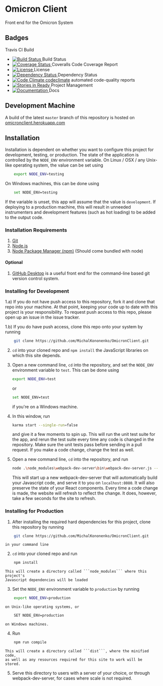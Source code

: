 # Omicron Client #

Front end for the Omicron System

## Badges ##

Travis CI Build

* [![Build Status](
    https://travis-ci.org/MichalKononenko/OmicronServer.svg?branch=master)
    ](https://travis-ci.org/MichalKononenko/OmicronServer) Build Status 
* [![Coverage Status](
    https://coveralls.io/repos/MichalKononenko/OmicronClient/badge.svg?branch=master&service=github)
    ](https://coveralls.io/github/MichalKononenko/OmicronClient?branch=master)
    Coveralls Code Coverage Report 
* [![License](
    https://img.shields.io/badge/License-GNU%20GPL%20v3-blue.svg)
    ](https://www.gnu.org/licenses/gpl-3.0.en.html)
    License
* [![Dependency Status](
    https://david-dm.org/MichalKononenko/OmicronClient.svg)
    ](https://david-dm.org/MichalKononenko/OmicronClient)
    Dependency Status 
* [![Code Climate](
    https://codeclimate.com/github/MichalKononenko/OmicronClient/badges/gpa.svg)
    ](https://codeclimate.com/github/MichalKononenko/OmicronClient)
    [codeclimate](www.codeclimate.com) automated code-quality reports
* [![Stories in Ready](
    https://badge.waffle.io/MichalKononenko/OmicronClient.svg?label=ready&title=Ready)
    ](http://waffle.io/MichalKononenko/OmicronClient)
    Project Management
* [![Documentation](
    https://doc.esdoc.org/github.com/MichalKononenko/OmicronClient/badge.svg)
    ](https://doc.esdoc.org/github.com/MichalKononenko/OmicronClient/)
    Docs

## Development Machine ##

A build of the latest ```master``` branch of this repository is hosted on 
[omicronclient.herokuapp.com](http://www.omicronclient.herokuapp.com)

## Installation ##

Installation is dependent on whether you want to configure this project
for development, testing, or production. The state of the application is
controlled by the ```NODE_ENV``` environment variable. On Linux / OSX / any
Unix-like operating system, the value can be set using

```bash
    export NODE_ENV=testing
```

On Windows machines, this can be done using

```bash
    set NODE_ENV=testing
```

If the variable is unset, this app will assume that the value is 
```development```. If deploying to a production machine, this will result in
unneeded instrumenters and development features (such as hot loading) to be
added to the output code.

### Installation Requirements ###

1. [Git](https://www.git-scm.com)
2. [Node.js](https://nodejs.org/en/)
3. [Node Package Manager (npm)](https://www.npmjs.com/)
    (Should come bundled with node)


#### Optional ####
1. [GitHub Desktop](https://desktop.github.com/) is a useful front end for the
    command-line based git version control system. 

### Installing for Development ###
1.a) If you do not have push access to this repository, fork it and clone that
    repo into your machine. At that point, keeping your code up to date with
    this project is your responsibility. To request push access to this repo,
    please open up an issue in the issue tracker.
    
1.b) If you do have push access, clone this repo onto your system by running
```bash
    git clone https://github.com/MichalKononenko/OmicronClient.git
```
    
2. ```cd``` into your cloned repo and ```npm install``` the JavaScript
    libraries on which this site depends.

3. Open a new command line, ```cd``` into the repository, and set the 
    ```NODE_ENV``` environment variable to ```test```. This can be done using
    
    ```bash
    export NODE_ENV=test
    ```
    
    or
    ```bash
    set NODE_ENV=test
    ```
    
    if you're on a Windows machine.
    
4. In this window, run 
    ```bash 
    karma start --single-run=false
    ```
   
   and give it a few moments to spin up. This will run the unit test suite for
   the app, and rerun the test suite every time any code is changed in the
   repository. Make sure the unit tests pass before sending in a pull request.
   If you make a code change, change the test as well.
   
5. Open a new command line, ```cd``` into the repository, and run

    ```bash
    node .\node_modules\webpack-dev-server\bin\webpack-dev-server.js --inline --hot
    ```
    This will start up a new webpack-dev-server that will automatically build
    your Javascript code, and serve it to you on ```localhost:8080```. It will
    also preserve the state of your React components. Every time a code
    change is made, the website will refresh to reflect the change. It does,
    however, take a few seconds for the site to refresh.

### Installing for Production ###

1. After installing the required hard dependencies for this project, clone
    this repository by running

```bash
    git clone https://github.com/MichalKononenko/OmicronClient.git
```
    in your command line
    
2. ```cd``` into your cloned repo and run

```bash
    npm install
```
    This will create a directory called ```node_modules``` where this project's
    Javascript dependencies will be loaded

3. Set the ```NODE_ENV``` environment variable to ```production``` by running

```bash
    export NODE_ENV=production
```
    on Unix-like operating systems, or
    
```bash
    SET NODE_ENV=production
```
    on Windows machines.

4. Run

```bash
    npm run compile
```
    This will create a directory called ```dist```, where the minified code,
    as well as any resources required for this site to work will be stored.

5. Serve this directory to users with a server of your choice, or through
    webpack-dev-server, for cases where scale is not required.